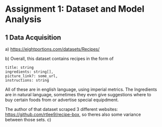 # Assignment 1: Dataset and Model Analysis

## 1 Data Acquisition

a)
https://eightportions.com/datasets/Recipes/

b)
Overall, this dataset contains recipes in the form of 

    title: string
    ingredients: string[],
    picture_link?: some_url,
    instructions: string

All of these are in english language, using imperial metrics. The Ingredients are in natural language, sometimes they even give suggestions where to buy certain foods from or advertise special equipdment.

The author of that dataset scraped 3 different websites: https://github.com/rtlee9/recipe-box, so theres also some variance between those sets.
c)